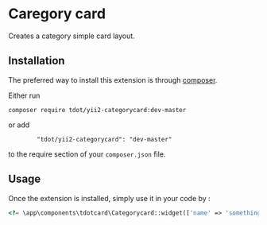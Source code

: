 Caregory card
=============
Creates a category simple card layout.

Installation
------------

The preferred way to install this extension is through [composer](http://getcomposer.org/download/).

Either run

```
composer require tdot/yii2-categorycard:dev-master
```

or add

```
        "tdot/yii2-categorycard": "dev-master"
```

to the require section of your `composer.json` file.


Usage
-----

Once the extension is installed, simply use it in your code by  :

```php
<?= \app\components\tdotcard\Categorycard::widget(['name' => 'something', 'image' => 'image URL', 'description' => 'something']); ?>
```
